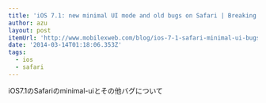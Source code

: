 ```yaml
---
title: 'iOS 7.1: new minimal UI mode and old bugs on Safari | Breaking the Mobile Web'
author: azu
layout: post
itemUrl: 'http://www.mobilexweb.com/blog/ios-7-1-safari-minimal-ui-bugs'
date: '2014-03-14T01:18:06.353Z'
tags:
  - ios
  - safari
---
```

iOS7.1のSafariのminimal-uiとその他バグについて
